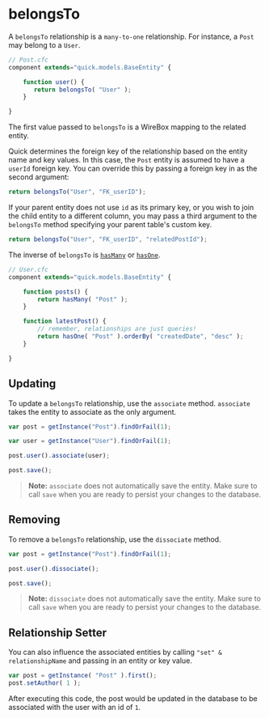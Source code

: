 # belongsTo

A `belongsTo` relationship is a `many-to-one` relationship. For instance, a `Post` may belong to a `User`.

```javascript
// Post.cfc
component extends="quick.models.BaseEntity" {

    function user() {
       return belongsTo( "User" );
    }

}
```

The first value passed to `belongsTo` is a WireBox mapping to the related entity.

Quick determines the foreign key of the relationship based on the entity name and key values. In this case, the `Post` entity is assumed to have a `userId` foreign key. You can override this by passing a foreign key in as the second argument:

```javascript
return belongsTo("User", "FK_userID");
```

If your parent entity does not use `id` as its primary key, or you wish to join the child entity to a different column, you may pass a third argument to the `belongsTo` method specifying your parent table's custom key.

```javascript
return belongsTo("User", "FK_userID", "relatedPostId");
```

The inverse of `belongsTo` is [`hasMany`](hasmany.md) or [`hasOne`](hasone.md).

```javascript
// User.cfc
component extends="quick.models.BaseEntity" {

    function posts() {
        return hasMany( "Post" );
    }

    function latestPost() {
        // remember, relationships are just queries!
        return hasOne( "Post" ).orderBy( "createdDate", "desc" );
    }

}
```

## Updating

To update a `belongsTo` relationship, use the `associate` method. `associate` takes the entity to associate as the only argument.

```javascript
var post = getInstance("Post").findOrFail(1);

var user = getInstance("User").findOrFail(1);

post.user().associate(user);

post.save();
```

> **Note:** `associate` does not automatically save the entity. Make sure to call `save` when you are ready to persist your changes to the database.

## Removing

To remove a `belongsTo` relationship, use the `dissociate` method.

```javascript
var post = getInstance("Post").findOrFail(1);

post.user().dissociate();

post.save();
```

> **Note:** `dissociate` does not automatically save the entity. Make sure to call `save` when you are ready to persist your changes to the database.

## Relationship Setter

You can also influence the associated entities by calling `"set" & relationshipName` and
passing in an entity or key value.

```js
var post = getInstance( "Post" ).first();
post.setAuthor( 1 );
```

After executing this code, the post would be updated in the database to be associated with
the user with an id of `1`.
